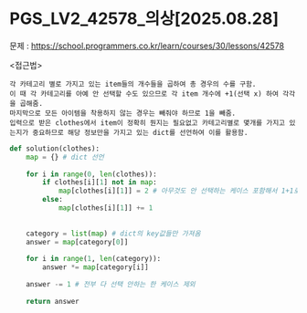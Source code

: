 # PGS_LV2_42578_의상[2025.08.28] </br>
문제 : https://school.programmers.co.kr/learn/courses/30/lessons/42578

<접근법>
```
각 카테고리 별로 가지고 있는 item들의 개수들을 곱하여 총 경우의 수를 구함.
이 때 각 카테고리를 아예 안 선택할 수도 있으므로 각 item 개수에 +1(선택 x) 하여 각각을 곱해줌.
마지막으로 모든 아이템을 착용하지 않는 경우는 빼줘야 하므로 1을 빼줌.
입력으로 받은 clothes에서 item이 정확히 뭔지는 필요없고 카테고리별로 몇개를 가지고 있는지가 중요하므로 해당 정보만을 가지고 있는 dict를 선언하여 이를 활용함.
```


```python
def solution(clothes):
    map = {} # dict 선언 
    
    for i in range(0, len(clothes)):
        if clothes[i][1] not in map:
            map[clothes[i][1]] = 2 # 아무것도 안 선택하는 케이스 포함해서 1+1로 초기화
        else:
            map[clothes[i][1]] += 1 
        
    
    category = list(map) # dict의 key값들만 가져옴
    answer = map[category[0]]
    
    for i in range(1, len(category)):
        answer *= map[category[i]]
        
    answer -= 1 # 전부 다 선택 안하는 한 케이스 제외 
        
    return answer

```
